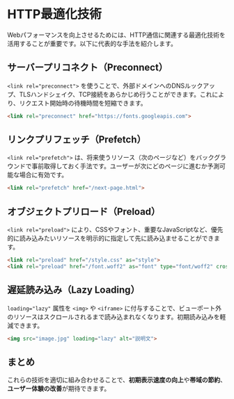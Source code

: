 # HTTP最適化技術

Webパフォーマンスを向上させるためには、HTTP通信に関連する最適化技術を活用することが重要です。以下に代表的な手法を紹介します。

## サーバープリコネクト（Preconnect）

`<link rel="preconnect">` を使うことで、外部ドメインへのDNSルックアップ、TLSハンドシェイク、TCP接続をあらかじめ行うことができます。これにより、リクエスト開始時の待機時間を短縮できます。

```html
<link rel="preconnect" href="https://fonts.googleapis.com">
```

## リンクプリフェッチ（Prefetch）

`<link rel="prefetch">` は、将来使うリソース（次のページなど）をバックグラウンドで事前取得しておく手法です。ユーザーが次にどのページに進むか予測可能な場合に有効です。

```html
<link rel="prefetch" href="/next-page.html">
```

## オブジェクトプリロード（Preload）

`<link rel="preload">` により、CSSやフォント、重要なJavaScriptなど、優先的に読み込みたいリソースを明示的に指定して先に読み込ませることができます。

```html
<link rel="preload" href="/style.css" as="style">
<link rel="preload" href="/font.woff2" as="font" type="font/woff2" crossorigin="anonymous">
```

## 遅延読み込み（Lazy Loading）

`loading="lazy"` 属性を `<img>` や `<iframe>` に付与することで、ビューポート外のリソースはスクロールされるまで読み込まれなくなります。初期読み込みを軽減できます。

```html
<img src="image.jpg" loading="lazy" alt="説明文">
```

## まとめ

これらの技術を適切に組み合わせることで、**初期表示速度の向上**や**帯域の節約**、**ユーザー体験の改善**が期待できます。